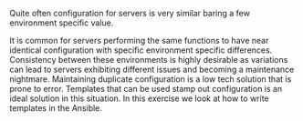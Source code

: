 Quite often configuration for servers is very similar baring a few environment specific value. 

It is common for servers performing the same functions to have near identical configuration with specific environment specific differences. Consistency between these environments is highly desirable as variations can lead to servers exhibiting different issues and becoming a maintenance nightmare. Maintaining duplicate configuration is a low tech solution that is prone to error. Templates that can be used stamp out configuration is an ideal solution in this situation. In this exercise we look at how to write templates in the Ansible.